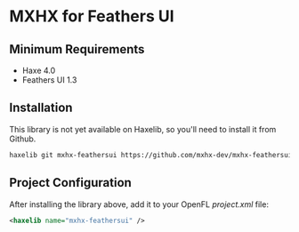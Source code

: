 # MXHX for Feathers UI

## Minimum Requirements

- Haxe 4.0
- Feathers UI 1.3

## Installation

This library is not yet available on Haxelib, so you'll need to install it from Github.

```sh
haxelib git mxhx-feathersui https://github.com/mxhx-dev/mxhx-feathersui.git
```

## Project Configuration

After installing the library above, add it to your OpenFL _project.xml_ file:

```xml
<haxelib name="mxhx-feathersui" />
```
